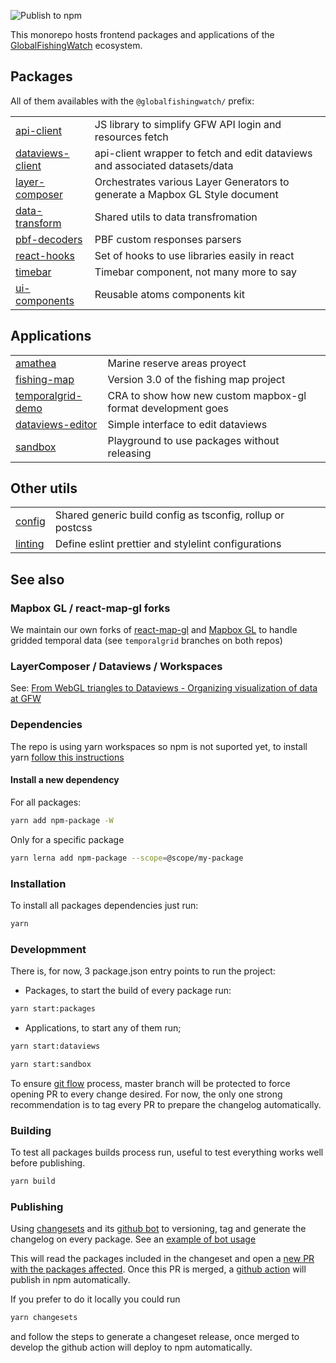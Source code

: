![Publish to npm](https://github.com/GlobalFishingWatch/frontend/workflows/Publish%20packages/badge.svg)

This monorepo hosts frontend packages and applications of the <a href="globalfishingwatch.org/">GlobalFishingWatch</a> ecosystem.

## Packages

All of them availables with the `@globalfishingwatch/` prefix:

|                                               |                                                                              |
| --------------------------------------------- | ---------------------------------------------------------------------------- |
| [api-client](packages/api-client)             | JS library to simplify GFW API login and resources fetch                     |
| [dataviews-client](packages/dataviews-client) | api-client wrapper to fetch and edit dataviews and associated datasets/data  |
| [layer-composer](packages/layer-composer)     | Orchestrates various Layer Generators to generate a Mapbox GL Style document |
| [data-transform](packages/data-transforms)    | Shared utils to data transfromation                                          |
| [pbf-decoders](packages/pbf-decoders)         | PBF custom responses parsers                                                 |
| [react-hooks](packages/react-hooks)           | Set of hooks to use libraries easily in react                                |
| [timebar](packages/timebar)                   | Timebar component, not many more to say                                      |
| [ui-components](packages/ui-components)       | Reusable atoms components kit                                                |

## Applications

|                                       |                                                               |
| ------------------------------------- | ------------------------------------------------------------- |
| [amathea](amathea)                    | Marine reserve areas proyect                                  |
| [fishing-map](fishing-map)            | Version 3.0 of the fishing map project                        |
| [temporalgrid-demo](temporalgrid-demo)| CRA to show how new custom mapbox-gl format development goes  |
| [dataviews-editor](dataviews-editor)  | Simple interface to edit dataviews                            |
| [sandbox](sandbox)                    | Playground to use packages without releasing                  |

## Other utils

|                    |                                                            |
| ------------------ | ---------------------------------------------------------- |
| [config](config)   | Shared generic build config as tsconfig, rollup or postcss |
| [linting](linting) | Define eslint prettier and stylelint configurations        |

## See also

### Mapbox GL / react-map-gl forks

We maintain our own forks of <a href="https://github.com/GlobalFishingWatch/react-map-gl/">react-map-gl</a> and <a href="https://github.com/GlobalFishingWatch/mapbox-gl-js/">Mapbox GL</a> to handle gridded temporal data (see `temporalgrid` branches on both repos)

### LayerComposer / Dataviews / Workspaces

See: <a href="https://docs.google.com/presentation/d/1LdxRbB491Rjf64C5VVF9oTWwWjFVnN5dzDf1uhxcHY4/edit?ts=5f031be2#slide=id.g807f22e76b_0_78">From WebGL triangles to Dataviews - Organizing visualization of data at GFW</a>

### Dependencies

The repo is using yarn workspaces so npm is not suported yet, to install yarn [follow this instructions](https://classic.yarnpkg.com/en/docs/install/)

#### Install a new dependency

For all packages:

```bash
yarn add npm-package -W
```

Only for a specific package

```bash
yarn lerna add npm-package --scope=@scope/my-package
```

### Installation

To install all packages dependencies just run:

```bash
yarn
```

### Developmment

There is, for now, 3 package.json entry points to run the project:

- Packages, to start the build of every package run:

```bash
yarn start:packages
```

- Applications, to start any of them run;

```bash
yarn start:dataviews
```

```bash
yarn start:sandbox
```

To ensure [git flow](https://guides.github.com/introduction/flow/) process, master branch will be protected to force opening PR to every change desired.
For now, the only one strong recommendation is to tag every PR to prepare the changelog automatically.

### Building

To test all packages builds process run, useful to test everything works well before publishing.

```bash
yarn build
```

### Publishing

Using [changesets](https://github.com/atlassian/changesets) and its [github bot](https://github.com/apps/changeset-bot) to versioning, tag and generate the changelog on every package. See an [example of bot usage](https://github.com/GlobalFishingWatch/frontend/pull/90#issuecomment-698843334)

This will read the packages included in the changeset and open a [new PR with the packages affected](https://github.com/GlobalFishingWatch/frontend/pull/92). Once this PR is merged, a [github action](https://github.com/GlobalFishingWatch/frontend/blob/develop/.github/workflows/publish-and-build.yml) will publish in npm automatically.

If you prefer to do it locally you could run

```bash
yarn changesets
```

and follow the steps to generate a changeset release, once merged to develop the github action will deploy to npm automatically.

